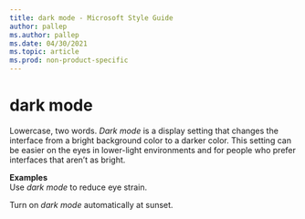 ```yaml
---
title: dark mode - Microsoft Style Guide
author: pallep
ms.author: pallep
ms.date: 04/30/2021
ms.topic: article
ms.prod: non-product-specific
---
```


# dark mode

Lowercase, two words. 
*Dark mode* is a display setting that changes the interface from a bright background color to a darker color. This setting can be easier on the eyes in lower-light environments and for people who prefer interfaces that aren’t as bright.

**Examples**  
Use *dark mode* to reduce eye strain. 

Turn on *dark mode* automatically at sunset. 
